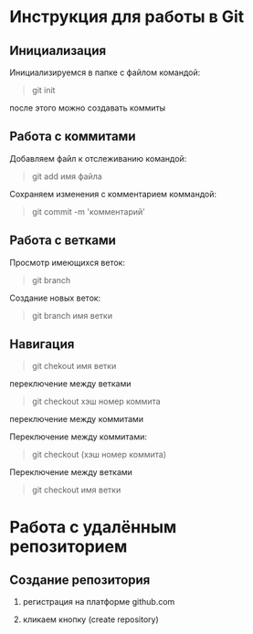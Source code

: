 # Инструкция для работы в Git

## Инициализация

Инициализируемся в папке с файлом командой:

>git init

после этого можно создавать коммиты

## Работа с коммитами

Добавляем файл к отслеживанию командой:

>git add имя файла

Сохраняем изменения с комментарием коммандой:

>git commit -m 'комментарий'

## Работа с ветками

Просмотр имеющихся веток:

>git branch

Создание новых веток:

>git branch  имя ветки


## Навигация

>git chekout имя ветки 

переключение между ветками

>git checkout хэш номер коммита

переключение между коммитами

Переключение между коммитами:

>git checkout (хэш номер коммита)

Переключение между ветками

>git checkout имя ветки

# Работа с удалённым репозиторием

## Создание репозитория 

1. регистрация на платформе github.com

2. кликаем кнопку (create repository)